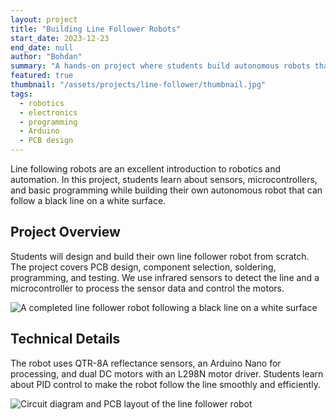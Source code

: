 ```yaml
---
layout: project
title: "Building Line Follower Robots"
start_date: 2023-12-23
end_date: null
author: "Bohdan"
summary: "A hands-on project where students build autonomous robots that can follow lines using infrared sensors and microcontrollers."
featured: true
thumbnail: "/assets/projects/line-follower/thumbnail.jpg"
tags:
  - robotics
  - electronics
  - programming
  - Arduino
  - PCB design
---
```


Line following robots are an excellent introduction to robotics and automation. In this project, students learn about sensors, microcontrollers, and basic programming while building their own autonomous robot that can follow a black line on a white surface.

## Project Overview
Students will design and build their own line follower robot from scratch. The project covers PCB design, component selection, soldering, programming, and testing. We use infrared sensors to detect the line and a microcontroller to process the sensor data and control the motors.

![A completed line follower robot following a black line on a white surface](/assets/projects/line-follower/overview.jpg)

## Technical Details
The robot uses QTR-8A reflectance sensors, an Arduino Nano for processing, and dual DC motors with an L298N motor driver. Students learn about PID control to make the robot follow the line smoothly and efficiently.

![Circuit diagram and PCB layout of the line follower robot](/assets/projects/line-follower/technical.jpg) 